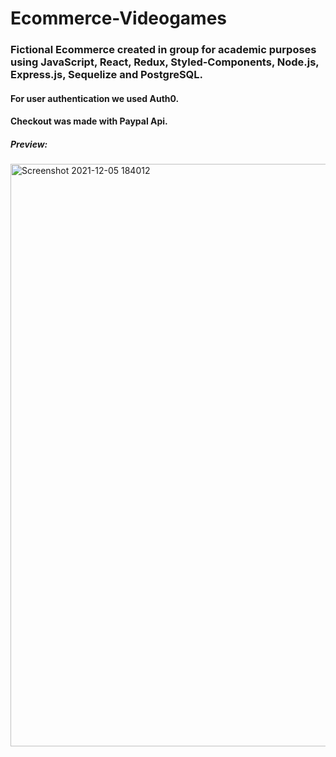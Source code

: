 # Ecommerce-Videogames
### Fictional Ecommerce created in group for academic purposes using JavaScript, React, Redux, Styled-Components, Node.js, Express.js, Sequelize and PostgreSQL. 
#### For user authentication we used Auth0.
#### Checkout was made with Paypal Api.

##### Preview:
<img width="932" alt="Screenshot 2021-12-05 184012" src="https://user-images.githubusercontent.com/77370973/144764907-db5088a3-4da7-493d-8f6d-fd82a6ec389d.png">
